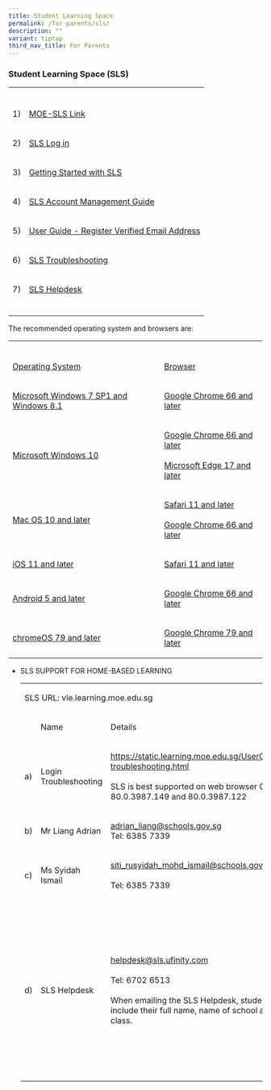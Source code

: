 ```yaml
---
title: Student Learning Space
permalink: /for-parents/sls/
description: ""
variant: tiptap
third_nav_title: For Parents
---
```

<h3>Student Learning Space (SLS)</h3>
<table style="minWidth: 50px">
<colgroup>
<col>
<col>
</colgroup>
<tbody>
<tr>
<th rowspan="1" colspan="1">
<p></p>
</th>
<th rowspan="1" colspan="1">
<p></p>
</th>
</tr>
<tr>
<td rowspan="1" colspan="1">
<p>1)</p>
</td>
<td rowspan="1" colspan="1">
<p><a href="https://www.moe.gov.sg/education-in-sg/student-learning-space" rel="noopener noreferrer nofollow" target="_blank">MOE-SLS Link</a>
</p>
</td>
</tr>
<tr>
<td rowspan="1" colspan="1">
<p>2)</p>
</td>
<td rowspan="1" colspan="1">
<p><a href="https://vle.learning.moe.edu.sg/login" rel="noopener noreferrer nofollow" target="_blank">SLS Log in</a>
</p>
</td>
</tr>
<tr>
<td rowspan="1" colspan="1">
<p>3)</p>
</td>
<td rowspan="1" colspan="1">
<p><a href="/files/Getting Started with SLS.pdf" rel="noopener noreferrer nofollow" target="_blank">Getting Started with SLS</a>
</p>
</td>
</tr>
<tr>
<td rowspan="1" colspan="1">
<p>4)</p>
</td>
<td rowspan="1" colspan="1">
<p><a href="/files/SLS Account Management Guide.pdf" rel="noopener noreferrer nofollow" target="_blank">SLS Account Management Guide</a>
</p>
</td>
</tr>
<tr>
<td rowspan="1" colspan="1">
<p>5)</p>
</td>
<td rowspan="1" colspan="1">
<p><a href="/files/User Guide - Register Verified Email Address.pdf" rel="noopener noreferrer nofollow" target="_blank">User Guide - Register Verified Email Address</a>
</p>
</td>
</tr>
<tr>
<td rowspan="1" colspan="1">
<p>6)</p>
</td>
<td rowspan="1" colspan="1">
<p><a href="https://www.learning.moe.edu.sg/login-troubleshooting/authentication/index/" rel="noopener noreferrer nofollow" target="_blank">SLS Troubleshooting</a>
</p>
</td>
</tr>
<tr>
<td rowspan="1" colspan="1">
<p>7)</p>
</td>
<td rowspan="1" colspan="1">
<p><a href="https://www.learning.moe.edu.sg/login-troubleshooting/get-help/contact-sls-helpdesk/" rel="noopener noreferrer nofollow" target="_blank">SLS Helpdesk</a>
</p>
</td>
</tr>
<tr>
<td rowspan="1" colspan="1">
<p></p>
</td>
<td rowspan="1" colspan="1">
<p></p>
</td>
</tr>
</tbody>
</table>
<p>The recommended operating system and browsers are:</p>
<table style="minWidth: 50px">
<colgroup>
<col>
<col>
</colgroup>
<tbody>
<tr>
<td rowspan="1" colspan="1">
<p></p>
</td>
<td rowspan="1" colspan="1">
<p></p>
</td>
</tr>
<tr>
<td rowspan="1" colspan="1">
<p><a href="https://www.moe.gov.sg/education/syllabuses/singapore-student-learning-space-(sls)" rel="noopener noreferrer nofollow" target="_blank">Operating System</a>
</p>
</td>
<td rowspan="1" colspan="1">
<p><a href="https://www.moe.gov.sg/education/syllabuses/singapore-student-learning-space-(sls)" rel="noopener noreferrer nofollow" target="_blank">Browser</a>
</p>
</td>
</tr>
<tr>
<td rowspan="1" colspan="1">
<p><a href="https://www.moe.gov.sg/education/syllabuses/singapore-student-learning-space-(sls)" rel="noopener noreferrer nofollow" target="_blank">Microsoft Windows 7 SP1 and Windows 8.1</a>
</p>
</td>
<td rowspan="1" colspan="1">
<p><a href="https://www.moe.gov.sg/education/syllabuses/singapore-student-learning-space-(sls)" rel="noopener noreferrer" target="_blank">Google Chrome 66 and later</a>
</p>
</td>
</tr>
<tr>
<td rowspan="1" colspan="1">
<p><a href="https://www.moe.gov.sg/education/syllabuses/singapore-student-learning-space-(sls)" rel="noopener noreferrer nofollow" target="_blank">Microsoft Windows 10</a>
</p>
</td>
<td rowspan="1" colspan="1">
<p><a href="https://www.moe.gov.sg/education/syllabuses/singapore-student-learning-space-(sls)" rel="noopener noreferrer" target="_blank">Google Chrome 66 and later</a> 
<br>
<br><a href="https://www.moe.gov.sg/education/syllabuses/singapore-student-learning-space-(sls)" rel="noopener noreferrer" target="_blank">Microsoft Edge 17 and later</a>
</p>
</td>
</tr>
<tr>
<td rowspan="1" colspan="1">
<p><a href="https://www.moe.gov.sg/education/syllabuses/singapore-student-learning-space-(sls)" rel="noopener noreferrer nofollow" target="_blank">Mac OS 10 and later</a>
</p>
</td>
<td rowspan="1" colspan="1">
<p><a href="https://www.moe.gov.sg/education/syllabuses/singapore-student-learning-space-(sls)" rel="noopener noreferrer" target="_blank">Safari 11 and later</a> 
<br>
<br><a href="https://www.moe.gov.sg/education/syllabuses/singapore-student-learning-space-(sls)" rel="noopener noreferrer" target="_blank">Google Chrome 66 and later</a>
</p>
</td>
</tr>
<tr>
<td rowspan="1" colspan="1">
<p><a href="https://www.moe.gov.sg/education/syllabuses/singapore-student-learning-space-(sls)" rel="noopener noreferrer nofollow" target="_blank">iOS 11 and later</a>
</p>
</td>
<td rowspan="1" colspan="1">
<p><a href="https://www.moe.gov.sg/education/syllabuses/singapore-student-learning-space-(sls)" rel="noopener noreferrer nofollow" target="_blank">Safari 11 and later</a>
</p>
</td>
</tr>
<tr>
<td rowspan="1" colspan="1">
<p><a href="https://www.moe.gov.sg/education/syllabuses/singapore-student-learning-space-(sls)" rel="noopener noreferrer nofollow" target="_blank">Android 5 and later</a>
</p>
</td>
<td rowspan="1" colspan="1">
<p><a href="https://www.moe.gov.sg/education/syllabuses/singapore-student-learning-space-(sls)" rel="noopener noreferrer nofollow" target="_blank">Google Chrome 66 and later</a>
</p>
</td>
</tr>
<tr>
<td rowspan="1" colspan="1">
<p><a href="https://www.moe.gov.sg/education/syllabuses/singapore-student-learning-space-(sls)" rel="noopener noreferrer" target="_blank">chromeOS 79 and later</a>
</p>
</td>
<td rowspan="1" colspan="1">
<p><a href="https://www.moe.gov.sg/education/syllabuses/singapore-student-learning-space-(sls)" rel="noopener noreferrer nofollow" target="_blank">Google Chrome 79 and later</a>
</p>
</td>
</tr>
</tbody>
</table>
<ul>
<li>
<p>SLS SUPPORT FOR HOME-BASED LEARNING</p>
<p></p>
<table style="minWidth: 100px">
<colgroup>
<col>
<col>
<col>
<col>
</colgroup>
<tbody>
<tr>
<td rowspan="1" colspan="4">
<p>SLS URL: vle.learning.moe.edu.sg</p>
</td>
</tr>
<tr>
<td rowspan="1" colspan="1">
<p></p>
</td>
<td rowspan="1" colspan="1">
<p>Name</p>
</td>
<td rowspan="1" colspan="1">
<p>Details</p>
</td>
<td rowspan="1" colspan="1">
<p>Timing</p>
</td>
</tr>
<tr>
<td rowspan="1" colspan="1">
<p>a)</p>
</td>
<td rowspan="1" colspan="1">
<p>Login Troubleshooting</p>
</td>
<td rowspan="1" colspan="1">
<p><a href="https://static.learning.moe.edu.sg/UserGuide/login-troubleshooting.html" rel="noopener noreferrer nofollow" target="_blank">https://static.learning.moe.edu.sg/UserGuide/login-troubleshooting.html</a> 
<br>
<br>SLS is best supported on web browser Chrome 80.0.3987.149 and 80.0.3987.122</p>
</td>
<td rowspan="1" colspan="1">
<p>-</p>
</td>
</tr>
<tr>
<td rowspan="1" colspan="1">
<p>b)</p>
</td>
<td rowspan="1" colspan="1">
<p>Mr Liang Adrian</p>
</td>
<td rowspan="1" colspan="1">
<p><a href="mailto:adrian_liang@schools.gov.sg" rel="noopener noreferrer nofollow" target="_blank">adrian_liang@schools.gov.sg</a> 
<br>Tel: 6385 7339</p>
</td>
<td rowspan="2" colspan="1">
<p><u>Monday - Friday</u> 
<br>8.00am to 4.00pm</p>
</td>
</tr>
<tr>
<td rowspan="1" colspan="1">
<p>c)</p>
</td>
<td rowspan="1" colspan="1">
<p>Ms Syidah Ismail</p>
</td>
<td rowspan="1" colspan="1">
<p><a href="mailto:siti_rusyidah_mohd_ismail@schools.gov.sg" rel="noopener noreferrer nofollow" target="_blank">siti_rusyidah_mohd_ismail@schools.gov.sg</a> 
<br>
<br>Tel: 6385 7339</p>
</td>
</tr>
<tr>
<td rowspan="1" colspan="1">
<p>d)</p>
</td>
<td rowspan="1" colspan="1">
<p>SLS Helpdesk</p>
</td>
<td rowspan="1" colspan="1">
<p><a href="mailto:helpdesk@sls.ufinity.com" rel="noopener noreferrer nofollow" target="_blank">helpdesk@sls.ufinity.com</a> 
<br>
<br>Tel: 6702 6513
<br>
<br>When emailing the SLS Helpdesk, students should include their full name,
name of school and form class.</p>
</td>
<td rowspan="1" colspan="1">
<p><u>Monday - Friday</u> 
<br>4.00pm – 9.00pm
<br>
<br><u>Saturday</u> 
<br>9.00am – 3.00pm
<br>
<br>Closed on Sundays &amp; Public Holidays</p>
</td>
</tr>
</tbody>
</table>
</li>
</ul>
<p></p>